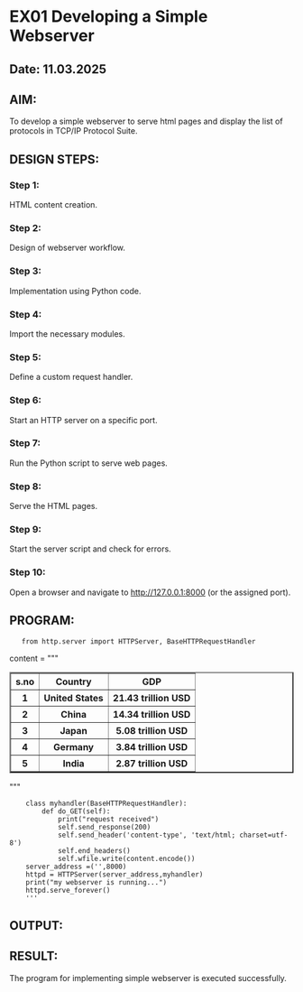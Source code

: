 # EX01 Developing a Simple Webserver
## Date: 11.03.2025

## AIM:
To develop a simple webserver to serve html pages and display the list of protocols in TCP/IP Protocol Suite.

## DESIGN STEPS:
### Step 1: 
HTML content creation.

### Step 2:
Design of webserver workflow.

### Step 3:
Implementation using Python code.

### Step 4:
Import the necessary modules.

### Step 5:
Define a custom request handler.

### Step 6:
Start an HTTP server on a specific port.

### Step 7:
Run the Python script to serve web pages.

### Step 8:
Serve the HTML pages.

### Step 9:
Start the server script and check for errors.

### Step 10:
Open a browser and navigate to http://127.0.0.1:8000 (or the assigned port).

## PROGRAM:
       from http.server import HTTPServer, BaseHTTPRequestHandler

content = """
<html>
<title>Top Countries by GDP</title>
<body>
<table border="2" cellspacing="10" cellpadding="6">
<tr>
<th>s.no</th>
<th>Country</th>
<th>GDP</th>
</tr>
<tr>
<th>1</th>
<th>United States</th>
<th>21.43 trillion USD</th>
</tr>
<tr>
<th>2</th>
<th>China</th>
<th>14.34 trillion USD</th>
</tr>
<tr>
<th>3</th>
<th>Japan</th>
<th>5.08 trillion USD</th>
</tr>
<tr>
<th>4</th>
<th>Germany</th>
<th>3.84 trillion USD</th>
</tr>
<tr>
<th>5</th>
<th>India</th>
<th>2.87 trillion USD</th>
</tr>
</table>
</body>
</html>
"""
        
        class myhandler(BaseHTTPRequestHandler):
            def do_GET(self):
                print("request received")
                self.send_response(200)
                self.send_header('content-type', 'text/html; charset=utf-8')
                self.end_headers()
                self.wfile.write(content.encode())
        server_address =('',8000)
        httpd = HTTPServer(server_address,myhandler)
        print("my webserver is running...")
        httpd.serve_forever()
        '''
        

## OUTPUT:



## RESULT:
The program for implementing simple webserver is executed successfully.
